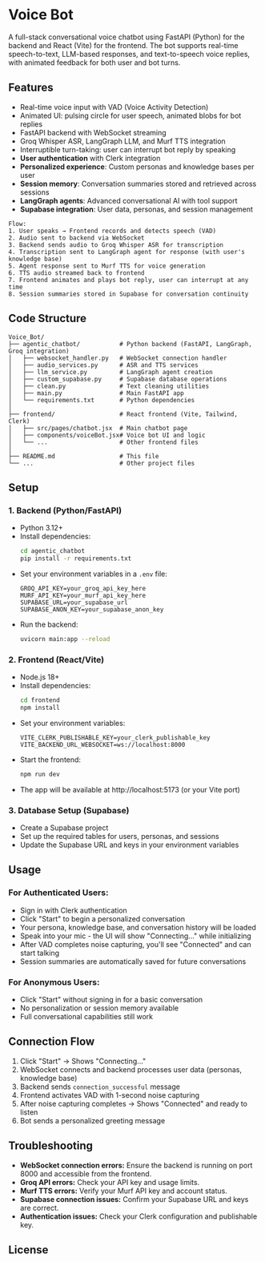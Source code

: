 # Voice Bot

A full-stack conversational voice chatbot using FastAPI (Python) for the backend and React (Vite) for the frontend. The bot supports real-time speech-to-text, LLM-based responses, and text-to-speech voice replies, with animated feedback for both user and bot turns.

## Features

- Real-time voice input with VAD (Voice Activity Detection)
- Animated UI: pulsing circle for user speech, animated blobs for bot replies
- FastAPI backend with WebSocket streaming
- Groq Whisper ASR, LangGraph LLM, and Murf TTS integration
- Interruptible turn-taking: user can interrupt bot reply by speaking
- **User authentication** with Clerk integration
- **Personalized experience**: Custom personas and knowledge bases per user
- **Session memory**: Conversation summaries stored and retrieved across sessions
- **LangGraph agents**: Advanced conversational AI with tool support
- **Supabase integration**: User data, personas, and session management
```
Flow:
1. User speaks → Frontend records and detects speech (VAD)
2. Audio sent to backend via WebSocket
3. Backend sends audio to Groq Whisper ASR for transcription
4. Transcription sent to LangGraph agent for response (with user's knowledge base)
5. Agent response sent to Murf TTS for voice generation
6. TTS audio streamed back to frontend
7. Frontend animates and plays bot reply, user can interrupt at any time
8. Session summaries stored in Supabase for conversation continuity
```

## Code Structure

```
Voice_Bot/
├── agentic_chatbot/           # Python backend (FastAPI, LangGraph, Groq integration)
│   ├── websocket_handler.py   # WebSocket connection handler
│   ├── audio_services.py      # ASR and TTS services
│   ├── llm_service.py         # LangGraph agent creation
│   ├── custom_supabase.py     # Supabase database operations
│   ├── clean.py               # Text cleaning utilities
│   ├── main.py                # Main FastAPI app
│   └── requirements.txt       # Python dependencies
│
├── frontend/                  # React frontend (Vite, Tailwind, Clerk)
│   ├── src/pages/chatbot.jsx  # Main chatbot page
│   ├── components/voiceBot.jsx# Voice bot UI and logic
│   └── ...                    # Other frontend files
│
├── README.md                  # This file
└── ...                        # Other project files
```

## Setup

### 1. Backend (Python/FastAPI)

- Python 3.12+
- Install dependencies:
  ```bash
  cd agentic_chatbot
  pip install -r requirements.txt
  ```
- Set your environment variables in a `.env` file:
  ```env
  GROQ_API_KEY=your_groq_api_key_here
  MURF_API_KEY=your_murf_api_key_here
  SUPABASE_URL=your_supabase_url
  SUPABASE_ANON_KEY=your_supabase_anon_key
  ```
- Run the backend:
  ```bash
  uvicorn main:app --reload
  ```

### 2. Frontend (React/Vite)

- Node.js 18+
- Install dependencies:
  ```bash
  cd frontend
  npm install
  ```
- Set your environment variables:
  ```env
  VITE_CLERK_PUBLISHABLE_KEY=your_clerk_publishable_key
  VITE_BACKEND_URL_WEBSOCKET=ws://localhost:8000
  ```
- Start the frontend:
  ```bash
  npm run dev
  ```
- The app will be available at http://localhost:5173 (or your Vite port)

### 3. Database Setup (Supabase)

- Create a Supabase project
- Set up the required tables for users, personas, and sessions
- Update the Supabase URL and keys in your environment variables

## Usage

### For Authenticated Users:
- Sign in with Clerk authentication
- Click "Start" to begin a personalized conversation
- Your persona, knowledge base, and conversation history will be loaded
- Speak into your mic - the UI will show "Connecting..." while initializing
- After VAD completes noise capturing, you'll see "Connected" and can start talking
- Session summaries are automatically saved for future conversations

### For Anonymous Users:
- Click "Start" without signing in for a basic conversation
- No personalization or session memory available
- Full conversational capabilities still work

## Connection Flow

1. Click "Start" → Shows "Connecting..."
2. WebSocket connects and backend processes user data (personas, knowledge base)
3. Backend sends `connection_successful` message
4. Frontend activates VAD with 1-second noise capturing
5. After noise capturing completes → Shows "Connected" and ready to listen
6. Bot sends a personalized greeting message

## Troubleshooting

- **WebSocket connection errors:** Ensure the backend is running on port 8000 and accessible from the frontend.
- **Groq API errors:** Check your API key and usage limits.
- **Murf TTS errors:** Verify your Murf API key and account status.
- **Supabase connection issues:** Confirm your Supabase URL and keys are correct.
- **Authentication issues:** Check your Clerk configuration and publishable key.

## License

